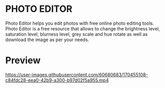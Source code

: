 
# PHOTO EDITOR
Photo Editor helps you edit photos with 
free online photo editing tools. Photo Editor is a free 
resource that allows to change the brightness level, 
saturation level, blurness level, grey scale and hue 
rotate as well as download the image as per your needs.

# Preview



https://user-images.githubusercontent.com/60680683/170455108-c84fdc28-eea0-42b9-a300-b97d02f5a955.mp4

